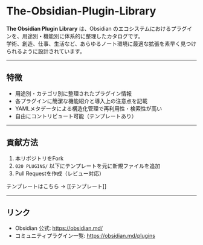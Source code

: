 # The-Obsidian-Plugin-Library

**The Obsidian Plugin Library** は、Obsidian のエコシステムにおけるプラグインを、用途別・機能別に体系的に整理したカタログです。  
学術、創造、仕事、生活など、あらゆるノート環境に最適な拡張を素早く見つけられるように設計されています。

---

## 特徴

- 用途別・カテゴリ別に整理されたプラグイン情報
- 各プラグインに簡潔な機能紹介と導入上の注意点を記載
- YAMLメタデータによる構造化管理で再利用性・検索性が高い
- 自由にコントリビュート可能（テンプレートあり）


---

## 貢献方法

1. 本リポジトリをFork
2. `020 PLUGINS/` 以下にテンプレートを元に新規ファイルを追加
3. Pull Requestを作成（レビュー対応）

テンプレートはこちら → [[テンプレート]]

---

## リンク

- Obsidian 公式: https://obsidian.md/
- コミュニティプラグイン一覧: https://obsidian.md/plugins
